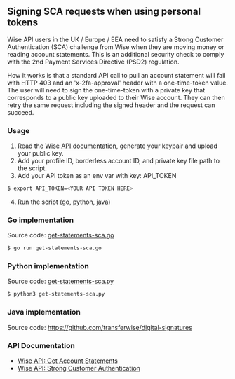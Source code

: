 ## Signing SCA requests when using personal tokens
Wise API users in the UK / Europe / EEA need to satisfy a Strong Customer Authentication (SCA) challenge from Wise when they are moving money or reading account statements. This is an additional security check to comply with the 2nd Payment Services Directive (PSD2) regulation. 

How it works is that a standard API call to pull an account statement will fail with HTTP 403 and an 'x-2fa-approval' header with a one-time-token value. The user will need to sign the one-time-token with a private key that corresponds to a public key uploaded to their Wise account. They can then retry the same request including the signed header and the request can succeed.

### Usage
1. Read the [Wise API documentation](https://api-docs.wise.com/#strong-customer-authentication-personal-token), generate your keypair and upload your public key.
2. Add your profile ID, borderless account ID, and private key file path to the script.
3. Add your API token as an env var with key: API_TOKEN
```bash
$ export API_TOKEN=<YOUR API TOKEN HERE>
```
4. Run the script (go, python, java)

### Go implementation

Source code: [get-statements-sca.go](https://github.com/transferwise/digital-signatures-examples/blob/main/sca-personal-tokens/get-statements-sca.go)

```bash
$ go run get-statements-sca.go
```

### Python implementation

Source code: [get-statements-sca.py](https://github.com/transferwise/digital-signatures-examples/blob/main/sca-personal-tokens/get-statements-sca.py)

```bash
$ python3 get-statements-sca.py
```

### Java implementation

Source code: https://github.com/transferwise/digital-signatures

### API Documentation
- [Wise API: Get Account Statements](https://api-docs.transferwise.com/#borderless-accounts-get-account-statement)
- [Wise API: Strong Customer Authentication](https://api-docs.transferwise.com/#strong-customer-authentication)
